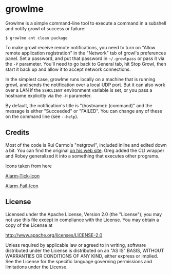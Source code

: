 growlme
=======

Growlme is a simple command-line tool to execute a command in a subshell and notify growl of success
or failure:

    $ growlme ant clean package

To make growl receive remote notifications, you need to turn on "Allow remote application
registration" in the "Network" tab of growl's preferences panel. Set a password, and put that
password in `~/.growlpass` or pass it via the `-P` parameter. You'll need to go back to General tab,
hit Stop Growl, then start it back up and allow it to accept network connections.

In the simplest case, growlme runs locally on a machine that is running growl, and sends the
notification over a local UDP port. But it can also work over a LAN if the `SSHCLIENT` environment
variable is set, or you pass a hostname explicitly via the `-H` parameter.

By default, the notification's title is "(hostname): (command)" and the message is either
"Succeeded" or "FAILED". You can change any of these on the command line (see `--help`).

Credits
-------

Most of the code is Rui Carmo's "netgrowl", included inline and edited down a bit. You can find the
original [on his web site](http://the.taoofmac.com/space/Projects/netgrowl). Greg added the CLI
wrapper and Robey generalized it into a something that executes other programs.

Icons taken from here

[Alarm-Tick-Icon](http://www.iconarchive.com/show/ivista-2-icons-by-gakuseisean/Alarm-Tick-icon.html)

[Alarm-Fail-Icon](http://www.iconarchive.com/show/ivista-2-icons-by-gakuseisean/Alarm-Error-icon.html)

License
-------

Licensed under the Apache License, Version 2.0 (the "License"); you may not
use this file except in compliance with the License. You may obtain a copy
of the License at

  http://www.apache.org/licenses/LICENSE-2.0

Unless required by applicable law or agreed to in writing, software
distributed under the License is distributed on an "AS IS" BASIS, WITHOUT
WARRANTIES OR CONDITIONS OF ANY KIND, either express or implied. See the
License for the specific language governing permissions and limitations
under the License.

